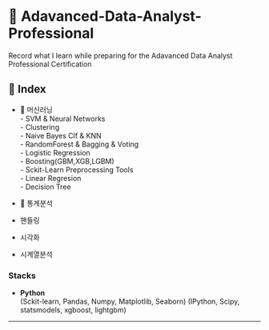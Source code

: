 # 📔 Adavanced-Data-Analyst-Professional
Record what I learn while preparing for the Adavanced Data Analyst Professional Certification

## 📑 Index
* 🌟 머신러닝   
            - SVM & Neural Networks   
      - Clustering  
      - Naive Bayes Clf & KNN   
      - RandomForest & Bagging & Voting     
      - Logistic Regression     
      - Boosting(GBM,XGB,LGBM)  
      - Sckit-Learn Preprocessing Tools     
      - Linear Regresion  
      - Decision Tree     
* 🌟 통계분석   
      
* 핸들링
* 시각화
* 시계열분석

### Stacks
- **Python**   
    (Sckit-learn, Pandas, Numpy, Matplotlib, Seaborn)
    (IPython, Scipy, statsmodels, xgboost, lightgbm)
    
---
